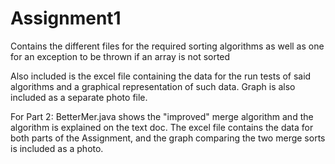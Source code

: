 # Assignment1

Contains the different files for the required sorting algorithms as well as one for an exception to be thrown if an array is not sorted

Also included is the excel file containing the data for the run tests of said algorithms and a graphical representation of such data.
Graph is also included as a separate photo file.

For Part 2: BetterMer.java shows the "improved" merge algorithm and the algorithm is explained on the text doc. The excel file contains the data for both parts of the Assignment, and the graph comparing the two merge sorts is included as a photo.
